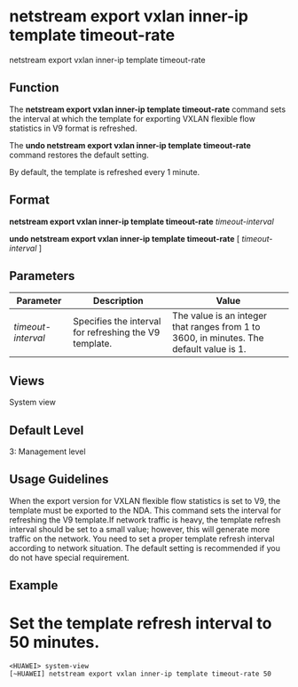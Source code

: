 netstream export vxlan inner-ip template timeout-rate
=====================================================

netstream export vxlan inner-ip template timeout-rate

Function
--------



The **netstream export vxlan inner-ip template timeout-rate** command sets the interval at which the template for exporting VXLAN flexible flow statistics in V9 format is refreshed.

The **undo netstream export vxlan inner-ip template timeout-rate** command restores the default setting.



By default, the template is refreshed every 1 minute.


Format
------

**netstream export vxlan inner-ip template timeout-rate** *timeout-interval*

**undo netstream export vxlan inner-ip template timeout-rate** [ *timeout-interval* ]


Parameters
----------

| Parameter | Description | Value |
| --- | --- | --- |
| *timeout-interval* | Specifies the interval for refreshing the V9 template. | The value is an integer that ranges from 1 to 3600, in minutes. The default value is 1. |



Views
-----

System view


Default Level
-------------

3: Management level


Usage Guidelines
----------------

When the export version for VXLAN flexible flow statistics is set to V9, the template must be exported to the NDA. This command sets the interval for refreshing the V9 template.If network traffic is heavy, the template refresh interval should be set to a small value; however, this will generate more traffic on the network. You need to set a proper template refresh interval according to network situation. The default setting is recommended if you do not have special requirement.


Example
-------

# Set the template refresh interval to 50 minutes.
```
<HUAWEI> system-view
[~HUAWEI] netstream export vxlan inner-ip template timeout-rate 50

```